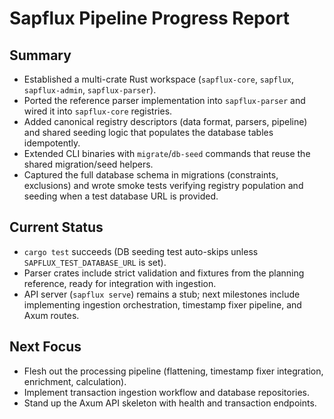 # Sapflux Pipeline Progress Report

## Summary
- Established a multi-crate Rust workspace (`sapflux-core`, `sapflux`, `sapflux-admin`, `sapflux-parser`).
- Ported the reference parser implementation into `sapflux-parser` and wired it into `sapflux-core` registries.
- Added canonical registry descriptors (data format, parsers, pipeline) and shared seeding logic that populates the database tables idempotently.
- Extended CLI binaries with `migrate`/`db-seed` commands that reuse the shared migration/seed helpers.
- Captured the full database schema in migrations (constraints, exclusions) and wrote smoke tests verifying registry population and seeding when a test database URL is provided.

## Current Status
- `cargo test` succeeds (DB seeding test auto-skips unless `SAPFLUX_TEST_DATABASE_URL` is set).
- Parser crates include strict validation and fixtures from the planning reference, ready for integration with ingestion.
- API server (`sapflux serve`) remains a stub; next milestones include implementing ingestion orchestration, timestamp fixer pipeline, and Axum routes.

## Next Focus
- Flesh out the processing pipeline (flattening, timestamp fixer integration, enrichment, calculation).
- Implement transaction ingestion workflow and database repositories.
- Stand up the Axum API skeleton with health and transaction endpoints.